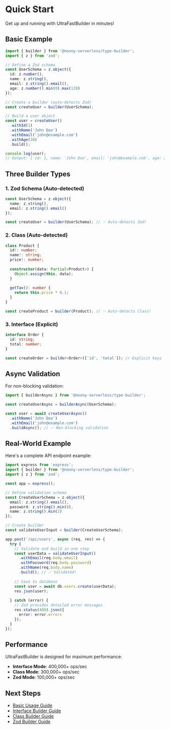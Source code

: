 # Quick Start

Get up and running with UltraFastBuilder in minutes!

## Basic Example

```typescript
import { builder } from '@noony-serverless/type-builder';
import { z } from 'zod';

// Define a Zod schema
const UserSchema = z.object({
  id: z.number(),
  name: z.string(),
  email: z.string().email(),
  age: z.number().min(0).max(120)
});

// Create a builder (auto-detects Zod)
const createUser = builder(UserSchema);

// Build a user object
const user = createUser()
  .withId(1)
  .withName('John Doe')
  .withEmail('john@example.com')
  .withAge(30)
  .build();

console.log(user);
// Output: { id: 1, name: 'John Doe', email: 'john@example.com', age: 30 }
```

## Three Builder Types

### 1. Zod Schema (Auto-detected)

```typescript
const UserSchema = z.object({
  name: z.string(),
  email: z.string().email()
});

const createUser = builder(UserSchema); // ✨ Auto-detects Zod!
```

### 2. Class (Auto-detected)

```typescript
class Product {
  id!: number;
  name!: string;
  price!: number;
  
  constructor(data: Partial<Product>) {
    Object.assign(this, data);
  }
  
  getTax(): number {
    return this.price * 0.1;
  }
}

const createProduct = builder(Product); // ✨ Auto-detects Class!
```

### 3. Interface (Explicit)

```typescript
interface Order {
  id: string;
  total: number;
}

const createOrder = builder<Order>(['id', 'total']); // Explicit keys
```

## Async Validation

For non-blocking validation:

```typescript
import { builderAsync } from '@noony-serverless/type-builder';

const createUserAsync = builderAsync(UserSchema);

const user = await createUserAsync()
  .withName('John Doe')
  .withEmail('john@example.com')
  .buildAsync(); // ✅ Non-blocking validation
```

## Real-World Example

Here's a complete API endpoint example:

```typescript
import express from 'express';
import { builder } from '@noony-serverless/type-builder';
import { z } from 'zod';

const app = express();

// Define validation schema
const CreateUserSchema = z.object({
  email: z.string().email(),
  password: z.string().min(8),
  name: z.string().min(2)
});

// Create builder
const validateUserInput = builder(CreateUserSchema);

app.post('/api/users', async (req, res) => {
  try {
    // Validate and build in one step
    const userData = validateUserInput()
      .withEmail(req.body.email)
      .withPassword(req.body.password)
      .withName(req.body.name)
      .build(); // ✅ Validated!
    
    // Save to database
    const user = await db.users.create(userData);
    res.json(user);
    
  } catch (error) {
    // Zod provides detailed error messages
    res.status(400).json({ 
      error: error.errors 
    });
  }
});
```

## Performance

UltraFastBuilder is designed for maximum performance:

- **Interface Mode**: 400,000+ ops/sec
- **Class Mode**: 300,000+ ops/sec  
- **Zod Mode**: 100,000+ ops/sec

## Next Steps

- [Basic Usage Guide](./basic-usage.md)
- [Interface Builder Guide](../guides/interface-builder.md)
- [Class Builder Guide](../guides/class-builder.md)
- [Zod Builder Guide](../guides/zod-builder.md)
